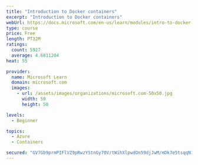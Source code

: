 ```yaml
---
title: "Introduction to Docker containers"
excerpt: "Introduction to Docker containers"
webUrl: https://docs.microsoft.com/en-us/learn/modules/intro-to-docker-containers/
type: course
price: Free
length: PT32M
ratings:
  count: 5927
  average: 4.6811204
heat: 55

provider:
  name: Microsoft Learn
  domain: microsoft.com
  images:
    - url: /assets/images/organizations/microsoft.com-50x50.jpg
      width: 50
      height: 50

levels:
  - Beginner

topics:
  - Azure
  - Containers

secured: "GV7Gb9prmPIFlVZ9pRwzYStnGy70V/tWihXlpwdOn59djJwM/mDk7e5tsqqN1JiFrdFJwXcWq5V3daNcDoLE9cc4zbCl2WYWDNw50qZlyX1sDJw8F1Pn/Gpv9c1dQkr70JllC/vRb+mxbt+/Sy2D8irggqE0EiiWHlTEHn/vUCENaeNB224y7i5pqorj9Gyz0vu4ecx58nwo9ykyqlGYSsy9gO2d57gcqgD0YmMxx6fXRrscvWg6nJnw5R/A6rU787v+8Hme5WpwKHy+UX5o4Yk/XeJLi0+UT45BEEjxInd8wokDdNglktoofBCNRoSCSsEf/F1+/V4+yj/Y7BqcVnNSv2UnYneh2AAayJ9Kj2CEoAUFNYfG20trIQHsUc0AvNqKZM4eZ/2rBixu6ii5o2GEwEK6WfAf7jvElgxTab0=;Ykw2Y4ur2kgg9ZpIl9jtYA=="
---
```


